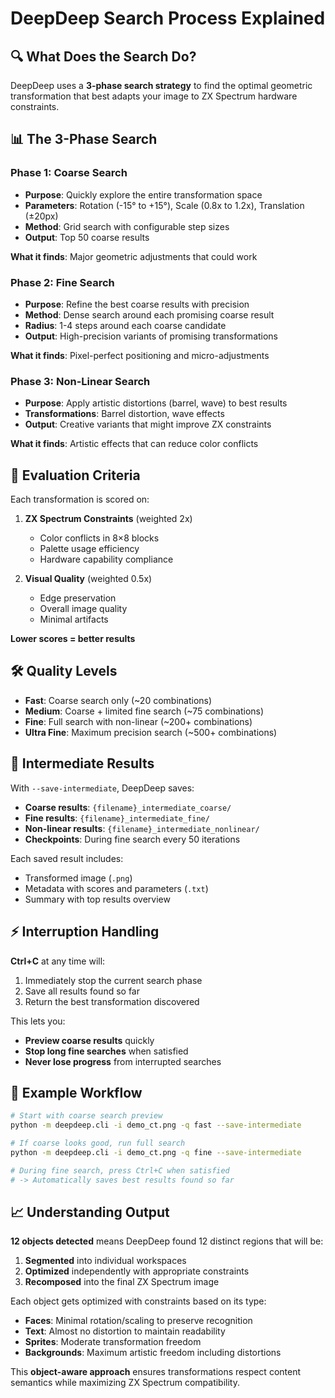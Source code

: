 # DeepDeep Search Process Explained

## 🔍 What Does the Search Do?

DeepDeep uses a **3-phase search strategy** to find the optimal geometric transformation that best adapts your image to ZX Spectrum hardware constraints.

## 📊 The 3-Phase Search

### Phase 1: Coarse Search
- **Purpose**: Quickly explore the entire transformation space
- **Parameters**: Rotation (-15° to +15°), Scale (0.8x to 1.2x), Translation (±20px)
- **Method**: Grid search with configurable step sizes
- **Output**: Top 50 coarse results

**What it finds**: Major geometric adjustments that could work

### Phase 2: Fine Search  
- **Purpose**: Refine the best coarse results with precision
- **Method**: Dense search around each promising coarse result
- **Radius**: 1-4 steps around each coarse candidate
- **Output**: High-precision variants of promising transformations

**What it finds**: Pixel-perfect positioning and micro-adjustments

### Phase 3: Non-Linear Search
- **Purpose**: Apply artistic distortions (barrel, wave) to best results
- **Transformations**: Barrel distortion, wave effects
- **Output**: Creative variants that might improve ZX constraints

**What it finds**: Artistic effects that can reduce color conflicts

## 🎯 Evaluation Criteria

Each transformation is scored on:

1. **ZX Spectrum Constraints** (weighted 2x)
   - Color conflicts in 8×8 blocks  
   - Palette usage efficiency
   - Hardware capability compliance

2. **Visual Quality** (weighted 0.5x)
   - Edge preservation
   - Overall image quality
   - Minimal artifacts

**Lower scores = better results**

## 🛠️ Quality Levels

- **Fast**: Coarse search only (~20 combinations)
- **Medium**: Coarse + limited fine search (~75 combinations) 
- **Fine**: Full search with non-linear (~200+ combinations)
- **Ultra Fine**: Maximum precision search (~500+ combinations)

## 💾 Intermediate Results

With `--save-intermediate`, DeepDeep saves:

- **Coarse results**: `{filename}_intermediate_coarse/`
- **Fine results**: `{filename}_intermediate_fine/`  
- **Non-linear results**: `{filename}_intermediate_nonlinear/`
- **Checkpoints**: During fine search every 50 iterations

Each saved result includes:
- Transformed image (`.png`)
- Metadata with scores and parameters (`.txt`)
- Summary with top results overview

## ⚡ Interruption Handling

**Ctrl+C** at any time will:
1. Immediately stop the current search phase
2. Save all results found so far
3. Return the best transformation discovered

This lets you:
- **Preview coarse results** quickly
- **Stop long fine searches** when satisfied
- **Never lose progress** from interrupted searches

## 🔄 Example Workflow

```bash
# Start with coarse search preview
python -m deepdeep.cli -i demo_ct.png -q fast --save-intermediate

# If coarse looks good, run full search  
python -m deepdeep.cli -i demo_ct.png -q fine --save-intermediate

# During fine search, press Ctrl+C when satisfied
# -> Automatically saves best results found so far
```

## 📈 Understanding Output

**12 objects detected** means DeepDeep found 12 distinct regions that will be:
1. **Segmented** into individual workspaces
2. **Optimized** independently with appropriate constraints
3. **Recomposed** into the final ZX Spectrum image

Each object gets optimized with constraints based on its type:
- **Faces**: Minimal rotation/scaling to preserve recognition
- **Text**: Almost no distortion to maintain readability  
- **Sprites**: Moderate transformation freedom
- **Backgrounds**: Maximum artistic freedom including distortions

This **object-aware approach** ensures transformations respect content semantics while maximizing ZX Spectrum compatibility.